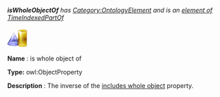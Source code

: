 ___isWholeObjectOf__ 
 has
 [Category:OntologyElement](../../Category/OntologyElement "Category:OntologyElement") 
 and is an
 [element of](../../Property/ElementOf "Property:ElementOf") 
[TimeIndexedPartOf](../../Submissions/TimeIndexedPartOf "Submissions:TimeIndexedPartOf")_




  





[![ObjectProperty](../images/thumb/c/c3/ObjectProperty.gif/45px-ObjectProperty.gif)](../../Image/ObjectProperty.gif "ObjectProperty")


__Name__ 
 : is whole object of
 



__Type:__ 
 owl:ObjectProperty
 



__Description__ 
 : The inverse of the
 [includes whole object](../../Submissions/TimeIndexedPartOf/includesWholeObject "Submissions:TimeIndexedPartOf/includesWholeObject") 
 property.